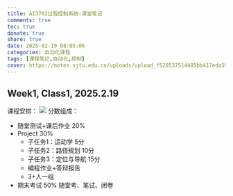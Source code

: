 ```yaml
---
title: AI3702过程控制系统-课堂笔记
comments: true
toc: true
donate: true
share: true
date: 2025-02-19 08:05:06
categories: 自动化课程
tags: [课程笔记,自动化,控制]
cover: https://notes.sjtu.edu.cn/uploads/upload_f528537514485bb417eda59aeb9690cf.png
---
```


## Week1, Class1, 2025.2.19

课程安排：
![](https://notes.sjtu.edu.cn/uploads/upload_4ca6c375d5e72e22a45555bc16f91920.png)
分数组成：
- 随堂测试+课后作业 20%
- Project 30%
  - 子任务1：运动学 5分
  - 子任务2：路径规划 10分
  - 子任务3：定位与导航 15分
  - 编程作业+答辩报告
  - 3+人一组
- 期末考试 50% 随堂考、笔试、闭卷
